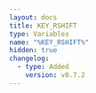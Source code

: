 ```yaml
---
layout: docs
title: KEY_RSHIFT
type: Variables
name: "%KEY_RSHIFT%"
hidden: true
changelog:
  - type: Added
    version: v0.7.2
---
```

